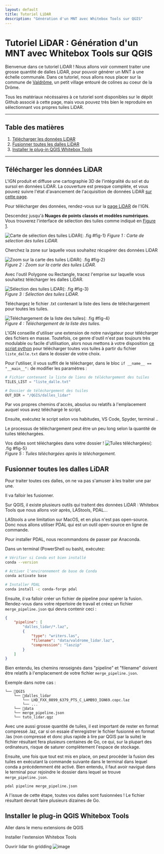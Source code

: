 ```yaml
---
layout: default
title: Tutoriel LiDAR
description: "Génération d'un MNT avec Whitebox Tools sur QGIS"
---
```


# Tutoriel LiDAR : Génération d'un MNT avec Whitebox Tools sur QGIS

Bienvenue dans ce tutoriel LiDAR !
Nous allons voir comment traiter une grosse quantité de dalles LiDAR, pour pouvoir générer un MNT à une échelle communale.
Dans ce tutoriel, nous allons nous placer sur la commune de [Valdrôme](https://www.google.fr/maps/place/26310+Valdr%C3%B4me/@44.4966869,5.5400527,13z/data=!4m6!3m5!1s0x12cae603804a2bcb:0x408ab2ae4bfb590!8m2!3d44.504108!4d5.571565!16s%2Fm%2F03mhlq1?entry=ttu&g_ep=EgoyMDI1MDEyOS4xIKXMDSoASAFQAw%3D%3D), un petit village entouré de colines au coeur de la Drôme.

Tous les matériaux nécéssaires à ce tutoriel sont disponibles sur le dépôt Github associé à cette page, mais vous pouvez très bien le reproduire en sélectionnant vos propres tuiles LiDAR.

---

## Table des matières

1. [Télécharger les données LiDAR](#télécharger-les-données-lidar)
2. [Fusionner toutes les dalles LiDAR](#fusionner-toutes-les-dalles-lidar)
3. [Installer le plug-in QGIS Whitebox Tools](#installer-le-plug-in-qgis-whitebox-tools)

---

## Télécharger les données LiDAR

L'IGN produit et diffuse une cartographie 3D de l'intégralité du sol et du sursol en données LiDAR.
La couverture est presque complète, et vous pouvez suivre l'état d'avancement de l'acquisition de données LiDAR [sur cette page](https://macarte.ign.fr/carte/322ea69dab4c7e5afabc6ec7043b5994/acquisitionslidarhd).

Pour télécharger des données, rendez-vous sur la [page LiDAR](https://geoservices.ign.fr/lidarhd) de l'IGN.

Descendez jusqu'à **Nuages de points classés et modèles numériques**.
Vous trouverez l'interface de sélection des tuiles comme indiqué en [Figure 1](#fig-1).

![Carte de sélection des tuiles LiDAR](/images/carte_select_tuiles.png){: .fig #fig-1}
_Figure 1 : Carte de sélection des tuiles LiDAR._

Cherchez la zone sur laquelle vous souhaitez récupérer des données LiDAR

![Zoom sur la carte des tuiles LiDAR](/images/zoom_carte_select_tuiles.png){: .fig #fig-2}  
_Figure 2 : Zoom sur la carte des tuiles LiDAR._

Avec l'outil Polygone ou Rectangle, tracez l'emprise sur laquelle vous souhaitez télécharger les dalles LiDAR.

![Sélection des tuiles LiDAR](/images/select_tuiles.png){: .fig #fig-3}  
_Figure 3 : Sélection des tuiles LiDAR._

Téléchargez le fichier .txt contenant la liste des liens de téléchargement pour toutes les tuiles.

![Téléchargement de la liste des tuiles](/images/download_tuiles.png){: .fig #fig-4}  
_Figure 4 : Téléchargement de la liste des tuiles._

L'IGN conseille d'utiliser une extension de notre navigateur pour télécharger des fichiers en masse.
Toutefois, ce genre d'outil n'est pas toujours très modulable ou facile d'utilisation, alors nous mettons à votre disposition [ce script python](https://github.com/dodviso/tuto_lidar/blob/master/download_tiles.py) pour télécharger toutes vos tuiles à partir du fichier `liste_dalle.txt` dans le dossier de votre choix.

Pour l'utiliser, il vous suffit de le télécharger, dans le bloc `if __name__ == "__main__":` de modifier les paramètres :

```python
# Fichier contenant la liste de liens de téléchargement des tuiles
TILES_LIST = "liste_dalle.txt"

# Dossier de téléchargement des tuiles
OUT_DIR = "/QGIS/dalles_lidar"
```

Par vos propres chemins d'accès, absolus ou relatifs à l'emplacement auquel vous avez téléchargé le script.

Ensuite, exécutez le script selon vos habitudes, VS Code, Spyder, terminal ..

Le processus de téléchargement peut être un peu long selon la quantité de tuiles téléchargées.

Vos dalles sont téléchargées dans votre dossier !
![Tuiles téléchargées](/images/dalles_telechargees.png){: .fig #fig-5}  
_Figure 5 : Tuiles téléchargées après le téléchargement._


## Fusionner toutes les dalles LiDAR

Pour traiter toutes ces dalles, on ne va pas s'amuser à les traiter une par une.

Il va falloir les fusionner.

Sur QGIS, il existe plusieurs outils qui traitent des données LiDAR : Whitebox Tools que nous allons voir après, LAStools, PDAL...

LAStools a une limitation sur MacOS, et en plus n'est pas open-source. Donc nous allons utiliser PDAL qui est un outil open-source en ligne de commande.

Pour installer PDAL, nous recommandons de passer par Anaconda.

Dans un terminal (PowerShell ou bash), exécutez:
```bash
# Vérifier si Conda est bien installé
conda --version
```

```bash
# Activer l'environnement de base de Conda
conda activate base
```

```bash
# Installer PDAL
conda install -c conda-forge pdal
```

Ensuite, il va falloir créer un fichier de pipeline pour opérer la fusion.
Rendez-vous dans votre répertoire de travail et créez un fichier `merge_pipeline.json` qui devra contenir ceci :

```json
{
    "pipeline": [
        "dalles_lidar/*.laz",
        {
            "type": "writers.las",
            "filename": "data/valdrome_lidar.laz",
            "compression": "laszip"
        }
    ]
}
```

Bien entendu, les chemins renseignés dans "pipeline" et "filename" doivent être relatifs à l'emplacement de votre fichier `merge_pipeline.json`.

Exemple dans notre cas :

```
└── 📁QGIS
    └── 📁dalles_lidar
        └── LHD_FXX_0899_6379_PTS_C_LAMB93_IGN69.copc.laz
        └── ...
    └── 📁data
    └── merge_pipeline.json
    └── tuto_lidar.qgz
```

Avec une aussi grosse quantité de tuiles, il est important de rester en format compressé .laz, car si on essaie d'enregistrer le fichier fusionné en format .las (non compressé et donc plus rapide à lire par QGIS par la suite) le fichier résultant fera plusieurs centaines de Go, ce qui, sur la plupart des ordinateurs, risque de saturer complètement l'espace de stockage.

Ensuite, une fois que tout est mis en place, on peut procéder la fusion des tuiles en exécutant la commande suivante dans le terminal dans lequel conda a précédemment été activé.
Bien entendu, il faut avoir navigué dans le terminal pour rejoindre le dossier dans lequel se trouve `merge_pipeline.json`.

```
pdal pipeline merge_pipeline.json
```

A l'issue de cette étape, toutes vos dalles sont fusionnées !
Le fichier résultant devrait faire plusieurs dizaines de Go.


## Installer le plug-in QGIS Whitebox Tools

Aller dans le menu extensions de QGIS

Installer l'extension Whitebox Tools

Ouvrir lidar tin gridding
![image](/images/lidar_tin_gridding.png)

